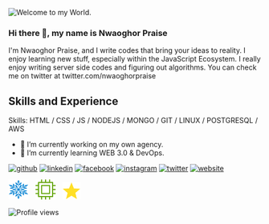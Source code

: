![Welcome to my World.](https://pbs.twimg.com/profile_banners/1131171358275198978/1589381923/1500x500)
### Hi there 👋, my name is Nwaoghor Praise

I'm Nwaoghor Praise, and I write codes that bring your ideas to reality. I enjoy learning new stuff, especially within the JavaScript Ecosystem. I really enjoy writing server side codes and figuring out algorithms. You can check me on twitter at twitter.com/nwaoghorpraise

## Skills and Experience
Skills: HTML / CSS / JS / NODEJS / MONGO / GIT / LINUX / POSTGRESQL / AWS

- 🔭 I’m currently working on my own agency. 
- 🌱 I’m currently learning WEB 3.0 & DevOps. 


[<img src='https://cdn.jsdelivr.net/npm/simple-icons@3.0.1/icons/github.svg' alt='github' height='40'>](https://github.com/NwaoghorPraise2)  [<img src='https://cdn.jsdelivr.net/npm/simple-icons@3.0.1/icons/linkedin.svg' alt='linkedin' height='40'>](https://www.linkedin.com/in/nwaoghorpraise/)  [<img src='https://cdn.jsdelivr.net/npm/simple-icons@3.0.1/icons/facebook.svg' alt='facebook' height='40'>](https://www.facebook.com/nwaoghorpraise)  [<img src='https://cdn.jsdelivr.net/npm/simple-icons@3.0.1/icons/instagram.svg' alt='instagram' height='40'>](https://www.instagram.com/praise.media/)  [<img src='https://cdn.jsdelivr.net/npm/simple-icons@3.0.1/icons/twitter.svg' alt='twitter' height='40'>](https://twitter.com/nwaghorpraise)  [<img src='https://cdn.jsdelivr.net/npm/simple-icons@3.0.1/icons/icloud.svg' alt='website' height='40'>](nwaoghorpraisec.disha.page)  

<a href='https://archiveprogram.github.com/'><img src='https://raw.githubusercontent.com/acervenky/animated-github-badges/master/assets/acbadge.gif' width='40' height='40'></a> <a href='https://docs.github.com/en/developers'><img src='https://raw.githubusercontent.com/acervenky/animated-github-badges/master/assets/devbadge.gif' width='40' height='40'></a> <a href='https://stars.github.com/'><img src='https://raw.githubusercontent.com/acervenky/animated-github-badges/master/assets/starbadge.gif' width='35' height='35'></a> 


![Profile views](https://gpvc.arturio.dev/NwaoghorPraise2)  
